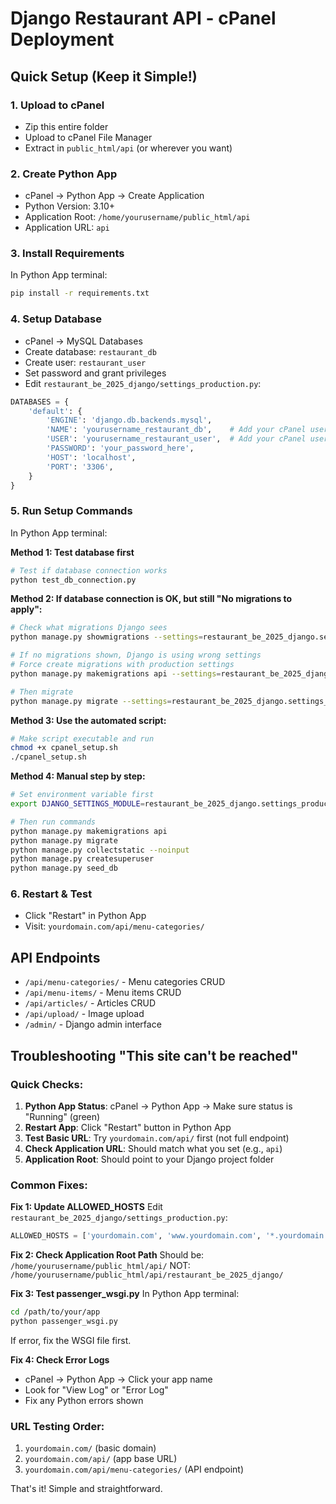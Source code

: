 # Django Restaurant API - cPanel Deployment

## Quick Setup (Keep it Simple!)

### 1. Upload to cPanel
- Zip this entire folder
- Upload to cPanel File Manager
- Extract in `public_html/api` (or wherever you want)

### 2. Create Python App
- cPanel → Python App → Create Application
- Python Version: 3.10+
- Application Root: `/home/yourusername/public_html/api`
- Application URL: `api`

### 3. Install Requirements
In Python App terminal:
```bash
pip install -r requirements.txt
```

### 4. Setup Database
- cPanel → MySQL Databases
- Create database: `restaurant_db`
- Create user: `restaurant_user`
- Set password and grant privileges
- Edit `restaurant_be_2025_django/settings_production.py`:
```python
DATABASES = {
    'default': {
        'ENGINE': 'django.db.backends.mysql',
        'NAME': 'yourusername_restaurant_db',    # Add your cPanel username prefix
        'USER': 'yourusername_restaurant_user',  # Add your cPanel username prefix
        'PASSWORD': 'your_password_here',
        'HOST': 'localhost',
        'PORT': '3306',
    }
}
```

### 5. Run Setup Commands
In Python App terminal:

**Method 1: Test database first**
```bash
# Test if database connection works
python test_db_connection.py
```

**Method 2: If database connection is OK, but still "No migrations to apply":**
```bash
# Check what migrations Django sees
python manage.py showmigrations --settings=restaurant_be_2025_django.settings_production

# If no migrations shown, Django is using wrong settings
# Force create migrations with production settings
python manage.py makemigrations api --settings=restaurant_be_2025_django.settings_production

# Then migrate
python manage.py migrate --settings=restaurant_be_2025_django.settings_production
```

**Method 3: Use the automated script:**
```bash
# Make script executable and run
chmod +x cpanel_setup.sh
./cpanel_setup.sh
```

**Method 4: Manual step by step:**
```bash
# Set environment variable first
export DJANGO_SETTINGS_MODULE=restaurant_be_2025_django.settings_production

# Then run commands
python manage.py makemigrations api
python manage.py migrate
python manage.py collectstatic --noinput
python manage.py createsuperuser
python manage.py seed_db
```

### 6. Restart & Test
- Click "Restart" in Python App
- Visit: `yourdomain.com/api/menu-categories/`

## API Endpoints
- `/api/menu-categories/` - Menu categories CRUD
- `/api/menu-items/` - Menu items CRUD
- `/api/articles/` - Articles CRUD
- `/api/upload/` - Image upload
- `/admin/` - Django admin interface

## Troubleshooting "This site can't be reached"

### Quick Checks:
1. **Python App Status**: cPanel → Python App → Make sure status is "Running" (green)
2. **Restart App**: Click "Restart" button in Python App
3. **Test Basic URL**: Try `yourdomain.com/api/` first (not full endpoint)
4. **Check Application URL**: Should match what you set (e.g., `api`)
5. **Application Root**: Should point to your Django project folder

### Common Fixes:

**Fix 1: Update ALLOWED_HOSTS**
Edit `restaurant_be_2025_django/settings_production.py`:
```python
ALLOWED_HOSTS = ['yourdomain.com', 'www.yourdomain.com', '*.yourdomain.com']
```

**Fix 2: Check Application Root Path**
Should be: `/home/yourusername/public_html/api/`
NOT: `/home/yourusername/public_html/api/restaurant_be_2025_django/`

**Fix 3: Test passenger_wsgi.py**
In Python App terminal:
```bash
cd /path/to/your/app
python passenger_wsgi.py
```
If error, fix the WSGI file first.

**Fix 4: Check Error Logs**
- cPanel → Python App → Click your app name
- Look for "View Log" or "Error Log"
- Fix any Python errors shown

### URL Testing Order:
1. `yourdomain.com/` (basic domain)
2. `yourdomain.com/api/` (app base URL)
3. `yourdomain.com/api/menu-categories/` (API endpoint)

That's it! Simple and straightforward.
